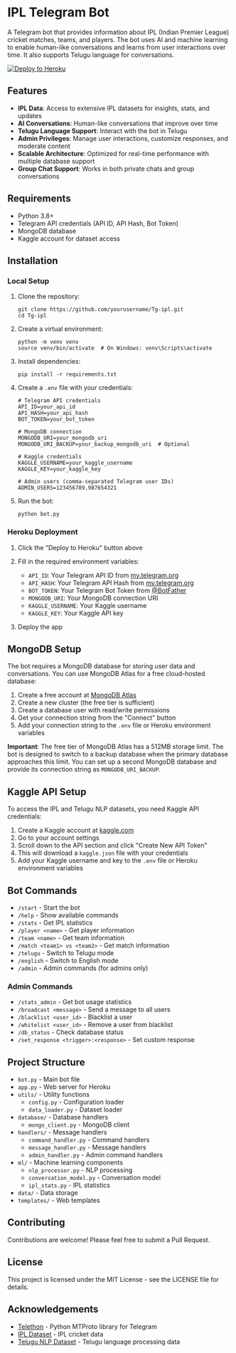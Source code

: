 # IPL Telegram Bot

A Telegram bot that provides information about IPL (Indian Premier League) cricket matches, teams, and players. The bot uses AI and machine learning to enable human-like conversations and learns from user interactions over time. It also supports Telugu language for conversations.

[![Deploy to Heroku](https://www.herokucdn.com/deploy/button.svg)](https://heroku.com/deploy)

## Features

- **IPL Data**: Access to extensive IPL datasets for insights, stats, and updates
- **AI Conversations**: Human-like conversations that improve over time
- **Telugu Language Support**: Interact with the bot in Telugu
- **Admin Privileges**: Manage user interactions, customize responses, and moderate content
- **Scalable Architecture**: Optimized for real-time performance with multiple database support
- **Group Chat Support**: Works in both private chats and group conversations

## Requirements

- Python 3.8+
- Telegram API credentials (API ID, API Hash, Bot Token)
- MongoDB database
- Kaggle account for dataset access

## Installation

### Local Setup

1. Clone the repository:
   ```
   git clone https://github.com/yourusername/Tg-ipl.git
   cd Tg-ipl
   ```

2. Create a virtual environment:
   ```
   python -m venv venv
   source venv/bin/activate  # On Windows: venv\Scripts\activate
   ```

3. Install dependencies:
   ```
   pip install -r requirements.txt
   ```

4. Create a `.env` file with your credentials:
   ```
   # Telegram API credentials
   API_ID=your_api_id
   API_HASH=your_api_hash
   BOT_TOKEN=your_bot_token

   # MongoDB connection
   MONGODB_URI=your_mongodb_uri
   MONGODB_URI_BACKUP=your_backup_mongodb_uri  # Optional

   # Kaggle credentials
   KAGGLE_USERNAME=your_kaggle_username
   KAGGLE_KEY=your_kaggle_key

   # Admin users (comma-separated Telegram user IDs)
   ADMIN_USERS=123456789,987654321
   ```

5. Run the bot:
   ```
   python bot.py
   ```

### Heroku Deployment

1. Click the "Deploy to Heroku" button above
2. Fill in the required environment variables:
   - `API_ID`: Your Telegram API ID from [my.telegram.org](https://my.telegram.org)
   - `API_HASH`: Your Telegram API Hash from [my.telegram.org](https://my.telegram.org)
   - `BOT_TOKEN`: Your Telegram Bot Token from [@BotFather](https://t.me/BotFather)
   - `MONGODB_URI`: Your MongoDB connection URI
   - `KAGGLE_USERNAME`: Your Kaggle username
   - `KAGGLE_KEY`: Your Kaggle API key

3. Deploy the app

## MongoDB Setup

The bot requires a MongoDB database for storing user data and conversations. You can use MongoDB Atlas for a free cloud-hosted database:

1. Create a free account at [MongoDB Atlas](https://www.mongodb.com/cloud/atlas)
2. Create a new cluster (the free tier is sufficient)
3. Create a database user with read/write permissions
4. Get your connection string from the "Connect" button
5. Add your connection string to the `.env` file or Heroku environment variables

**Important**: The free tier of MongoDB Atlas has a 512MB storage limit. The bot is designed to switch to a backup database when the primary database approaches this limit. You can set up a second MongoDB database and provide its connection string as `MONGODB_URI_BACKUP`.

## Kaggle API Setup

To access the IPL and Telugu NLP datasets, you need Kaggle API credentials:

1. Create a Kaggle account at [kaggle.com](https://www.kaggle.com/)
2. Go to your account settings
3. Scroll down to the API section and click "Create New API Token"
4. This will download a `kaggle.json` file with your credentials
5. Add your Kaggle username and key to the `.env` file or Heroku environment variables

## Bot Commands

- `/start` - Start the bot
- `/help` - Show available commands
- `/stats` - Get IPL statistics
- `/player <name>` - Get player information
- `/team <name>` - Get team information
- `/match <team1> vs <team2>` - Get match information
- `/telugu` - Switch to Telugu mode
- `/english` - Switch to English mode
- `/admin` - Admin commands (for admins only)

### Admin Commands

- `/stats_admin` - Get bot usage statistics
- `/broadcast <message>` - Send a message to all users
- `/blacklist <user_id>` - Blacklist a user
- `/whitelist <user_id>` - Remove a user from blacklist
- `/db_status` - Check database status
- `/set_response <trigger>:<response>` - Set custom response

## Project Structure

- `bot.py` - Main bot file
- `app.py` - Web server for Heroku
- `utils/` - Utility functions
  - `config.py` - Configuration loader
  - `data_loader.py` - Dataset loader
- `database/` - Database handlers
  - `mongo_client.py` - MongoDB client
- `handlers/` - Message handlers
  - `command_handler.py` - Command handlers
  - `message_handler.py` - Message handlers
  - `admin_handler.py` - Admin command handlers
- `ml/` - Machine learning components
  - `nlp_processor.py` - NLP processing
  - `conversation_model.py` - Conversation model
  - `ipl_stats.py` - IPL statistics
- `data/` - Data storage
- `templates/` - Web templates

## Contributing

Contributions are welcome! Please feel free to submit a Pull Request.

## License

This project is licensed under the MIT License - see the LICENSE file for details.

## Acknowledgements

- [Telethon](https://github.com/LonamiWebs/Telethon) - Python MTProto library for Telegram
- [IPL Dataset](https://github.com/12345k/IPL-Dataset) - IPL cricket data
- [Telugu NLP Dataset](https://www.kaggle.com/sudalairajkumar/telugu-nlp) - Telugu language processing data
